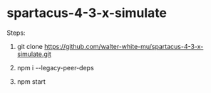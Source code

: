 # spartacus-4-3-x-simulate

Steps:

1. git clone https://github.com/walter-white-mu/spartacus-4-3-x-simulate.git

2. npm i --legacy-peer-deps

3. npm start
